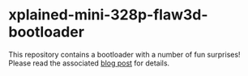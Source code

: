 # xplained-mini-328p-flaw3d-bootloader

This repository contains a bootloader with a number of fun surprises! Please read the associated [blog post](https://01001000.xyz/2021-04-21-Hiding-a-Trojan-in-an-AVR-Arduino-Bootloader/) for details.